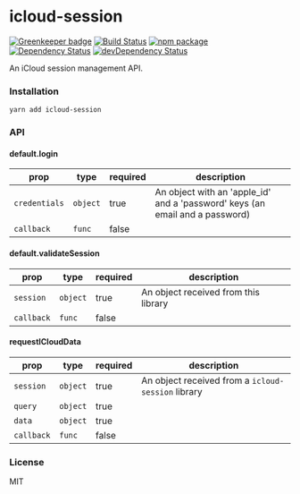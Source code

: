 # icloud-session

[![Greenkeeper badge](https://badges.greenkeeper.io/rtkhanas/icloud-session.svg)](https://greenkeeper.io/)
[![Build Status](https://travis-ci.org/rtkhanas/icloud-session.svg?branch=master)](https://travis-ci.org/rtkhanas/icloud-session)
[![npm package](https://badge.fury.io/js/icloud-session.svg)](https://www.npmjs.org/package/icloud-session)
[![Dependency Status](https://david-dm.org/rtkhanas/icloud-session.svg)](https://david-dm.org/rtkhanas/icloud-session)
[![devDependency Status](https://david-dm.org/rtkhanas/icloud-session/dev-status.svg)](https://david-dm.org/rtkhanas/icloud-session#info=devDependencies)

An iCloud session management API.

### Installation

```
yarn add icloud-session
```

### API

#### default.login

prop          | type        | required | description
--------------|-------------|----------|-------------
`credentials` | `object`    | true     | An object with an 'apple_id' and a 'password' keys (an email and a password)
`callback`    | `func`      | false    | 

#### default.validateSession

prop       | type        | required | description
-----------|-------------|----------|-------------
`session`  | `object`    | true     | An object received from this library
`callback` | `func`      | false    | 

#### requestICloudData

prop       | type        | required | description
-----------|-------------|----------|-------------
`session`  | `object`    | true     | An object received from a `icloud-session` library
`query`    | `object`    | true     | 
`data`     | `object`    | true     | 
`callback` | `func`      | false    | 

### License

MIT
